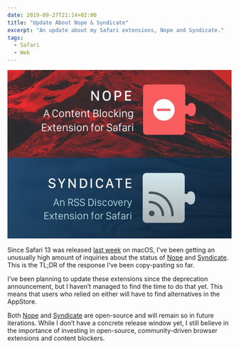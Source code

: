 ```yaml
---
date: 2019-09-27T21:14+02:00
title: "Update About Nope & Syndicate"
excerpt: "An update about my Safari extensions, Nope and Syndicate."
tags:
  - Safari
  - Web
---
```


[![Nope & Syndicate](assets/image-1569611662504.jpg)](assets/image-1569611662504.jpg)

Since Safari 13 was released [last week](https://developer.apple.com/documentation/safari_release_notes/safari_13_release_notes) on macOS, I’ve been getting an unusually high amount of inquiries about the status of [Nope](https://redalemeden.com/nope/) and [Syndicate](https://redalemeden.com/syndicate/). This is the TL;DR of the response I’ve been copy-pasting so far.

I’ve been planning to update these extensions since the deprecation announcement, but I haven’t managed to find the time to do that yet. This means that users who relied on either will have to find alternatives in the AppStore.

Both [Nope](https://github.com/kaishin/nope) and [Syndicate](https://github.com/kaishin/syndicate) are open-source and will remain so in future iterations. While I don’t have a concrete release window yet, I still believe in the importance of investing in open-source, community-driven browser extensions and content blockers.
